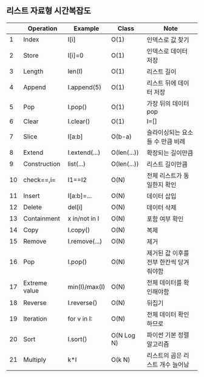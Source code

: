 ## 리스트 자료형 시간복잡도
||Operation|Example|Class|Note|
|---|---|---|---|---|
|1|Index|I[i]|O(1)|인덱스로 값 찾기|
|2|Store|I[i]=0|O(1)|인덱스로 데이터 저장|
|3|Length|len(I)|O(1)|리스트 길이|
|4|Append|I.append(5)|O(1)|리스트 뒤에 데이터 저장|
|5|Pop|I.pop()|O(1)|가장 뒤의 데이터 pop|
|6|Clear|I.clear()|O(1)|I=[]|
|7|Slice|I[a:b]|O(b-a)|슬라이싱되는 요소들 수 만큼 비례|
|8|Extend|I.extend(...)|O(len(...))|확장되는 길이만큼|
|9|Construction|list(...)|O(len(...))|리스트 길이만큼|
|10|check==,i=|I1==I2|O(N)|전체 리스트가 동일한지 확인|
|11|Insert|I[a:b]=...|O(N)|데이터 삽입|
|12|Delete|del[i]|O(N)|데이터 삭제|
|13|Containment|x in/not in I|O(N)|포함 여부 확인|
|14|Copy|I.copy()|O(N)|복제|
|15|Remove|I.remove(...)|O(N)|제거|
|16|Pop|I.pop()|O(N)|제거된 값 이후를 전부 한칸씩 당겨줘야함|
|17|Extreme value|min(I)/max(I)|O(N)|전체 데이터를 확인해야함|
|18|Reverse|I.reverse()|O(N)|뒤집기|
|19|Iteration|for v in I:|O(N)|전체 데이터 확인하므로|
|20|Sort|I.sort()|O(N Log N)|파이썬 기본 정렬 알고리즘|
|21|Multiply|k*I|O(k N)|리스트의 곱은 리스트 개수 늘어남|
